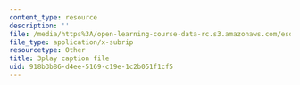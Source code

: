 ```yaml
---
content_type: resource
description: ''
file: /media/https%3A/open-learning-course-data-rc.s3.amazonaws.com/esd-290-special-topics-in-supply-chain-management-spring-2005/918b3b86d4ee5169c19e1c2b051f1cf5_wvLUlPCbc5s.srt
file_type: application/x-subrip
resourcetype: Other
title: 3play caption file
uid: 918b3b86-d4ee-5169-c19e-1c2b051f1cf5
---
```


